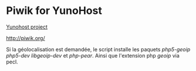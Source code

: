 Piwik for YunoHost
==================

[Yunohost project](https://yunohost.org/#/)

http://piwik.org/


Si la géolocalisation est demandée, le script installe les paquets *php5-geoip* *php5-dev* *libgeoip-dev* et *php-pear*. Ainsi que l'extension php *geoip* via pecl.
